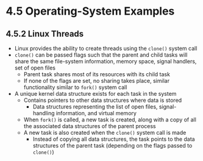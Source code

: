 # 4.5 Operating-System Examples

## 4.5.2 Linux Threads

* Linux provides the ability to create threads using the `clone()` system call
* `clone()` can be passed flags such that the parent and child tasks will share the same file-system information, memory space, signal handlers, set of open files
  * Parent task shares most of its resources with its child task
  * If none of the flags are set, no sharing takes place, similar functionality similar to `fork()` system call
* A unique kernel data structure exists for each task in the system
  * Contains pointers to other data structures where data is stored
    * Data structures representing the list of open files, signal-handling information, and virtual memory
  * When `fork()` is called, a new task is created, along with a copy of all the associated data structures of the parent process
  * A new task is also created when the `clone()` system call is made
    * Instead of copying all data structures, the task points to the data structures of the parent task (depending on the flags passed to `clone()`)
